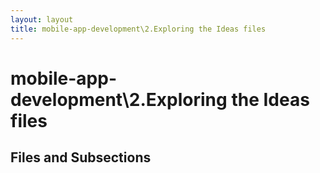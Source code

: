 ```yaml
---
layout: layout
title: mobile-app-development\2.Exploring the Ideas files
---
```


# mobile-app-development\2.Exploring the Ideas files

## Files and Subsections

